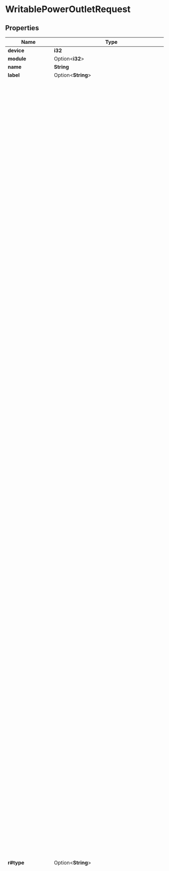 # WritablePowerOutletRequest

## Properties

Name | Type | Description | Notes
------------ | ------------- | ------------- | -------------
**device** | **i32** |  | 
**module** | Option<**i32**> |  | [optional]
**name** | **String** |  | 
**label** | Option<**String**> | Physical label | [optional]
**r#type** | Option<**String**> | Physical port type  * `iec-60320-c5` - C5 * `iec-60320-c7` - C7 * `iec-60320-c13` - C13 * `iec-60320-c15` - C15 * `iec-60320-c19` - C19 * `iec-60320-c21` - C21 * `iec-60309-p-n-e-4h` - P+N+E 4H * `iec-60309-p-n-e-6h` - P+N+E 6H * `iec-60309-p-n-e-9h` - P+N+E 9H * `iec-60309-2p-e-4h` - 2P+E 4H * `iec-60309-2p-e-6h` - 2P+E 6H * `iec-60309-2p-e-9h` - 2P+E 9H * `iec-60309-3p-e-4h` - 3P+E 4H * `iec-60309-3p-e-6h` - 3P+E 6H * `iec-60309-3p-e-9h` - 3P+E 9H * `iec-60309-3p-n-e-4h` - 3P+N+E 4H * `iec-60309-3p-n-e-6h` - 3P+N+E 6H * `iec-60309-3p-n-e-9h` - 3P+N+E 9H * `iec-60906-1` - IEC 60906-1 * `nbr-14136-10a` - 2P+T 10A (NBR 14136) * `nbr-14136-20a` - 2P+T 20A (NBR 14136) * `nema-1-15r` - NEMA 1-15R * `nema-5-15r` - NEMA 5-15R * `nema-5-20r` - NEMA 5-20R * `nema-5-30r` - NEMA 5-30R * `nema-5-50r` - NEMA 5-50R * `nema-6-15r` - NEMA 6-15R * `nema-6-20r` - NEMA 6-20R * `nema-6-30r` - NEMA 6-30R * `nema-6-50r` - NEMA 6-50R * `nema-10-30r` - NEMA 10-30R * `nema-10-50r` - NEMA 10-50R * `nema-14-20r` - NEMA 14-20R * `nema-14-30r` - NEMA 14-30R * `nema-14-50r` - NEMA 14-50R * `nema-14-60r` - NEMA 14-60R * `nema-15-15r` - NEMA 15-15R * `nema-15-20r` - NEMA 15-20R * `nema-15-30r` - NEMA 15-30R * `nema-15-50r` - NEMA 15-50R * `nema-15-60r` - NEMA 15-60R * `nema-l1-15r` - NEMA L1-15R * `nema-l5-15r` - NEMA L5-15R * `nema-l5-20r` - NEMA L5-20R * `nema-l5-30r` - NEMA L5-30R * `nema-l5-50r` - NEMA L5-50R * `nema-l6-15r` - NEMA L6-15R * `nema-l6-20r` - NEMA L6-20R * `nema-l6-30r` - NEMA L6-30R * `nema-l6-50r` - NEMA L6-50R * `nema-l10-30r` - NEMA L10-30R * `nema-l14-20r` - NEMA L14-20R * `nema-l14-30r` - NEMA L14-30R * `nema-l14-50r` - NEMA L14-50R * `nema-l14-60r` - NEMA L14-60R * `nema-l15-20r` - NEMA L15-20R * `nema-l15-30r` - NEMA L15-30R * `nema-l15-50r` - NEMA L15-50R * `nema-l15-60r` - NEMA L15-60R * `nema-l21-20r` - NEMA L21-20R * `nema-l21-30r` - NEMA L21-30R * `nema-l22-30r` - NEMA L22-30R * `CS6360C` - CS6360C * `CS6364C` - CS6364C * `CS8164C` - CS8164C * `CS8264C` - CS8264C * `CS8364C` - CS8364C * `CS8464C` - CS8464C * `ita-e` - ITA Type E (CEE 7/5) * `ita-f` - ITA Type F (CEE 7/3) * `ita-g` - ITA Type G (BS 1363) * `ita-h` - ITA Type H * `ita-i` - ITA Type I * `ita-j` - ITA Type J * `ita-k` - ITA Type K * `ita-l` - ITA Type L (CEI 23-50) * `ita-m` - ITA Type M (BS 546) * `ita-n` - ITA Type N * `ita-o` - ITA Type O * `ita-multistandard` - ITA Multistandard * `usb-a` - USB Type A * `usb-micro-b` - USB Micro B * `usb-c` - USB Type C * `dc-terminal` - DC Terminal * `hdot-cx` - HDOT Cx * `saf-d-grid` - Saf-D-Grid * `neutrik-powercon-20a` - Neutrik powerCON (20A) * `neutrik-powercon-32a` - Neutrik powerCON (32A) * `neutrik-powercon-true1` - Neutrik powerCON TRUE1 * `neutrik-powercon-true1-top` - Neutrik powerCON TRUE1 TOP * `ubiquiti-smartpower` - Ubiquiti SmartPower * `hardwired` - Hardwired * `other` - Other | [optional]
**power_port** | Option<**i32**> |  | [optional]
**feed_leg** | Option<**String**> | Phase (for three-phase feeds)  * `A` - A * `B` - B * `C` - C | [optional]
**description** | Option<**String**> |  | [optional]
**mark_connected** | Option<**bool**> | Treat as if a cable is connected | [optional]
**tags** | Option<[**Vec<crate::models::NestedTagRequest>**](NestedTagRequest.md)> |  | [optional]
**custom_fields** | Option<[**::std::collections::HashMap<String, serde_json::Value>**](serde_json::Value.md)> |  | [optional]

[[Back to Model list]](../README.md#documentation-for-models) [[Back to API list]](../README.md#documentation-for-api-endpoints) [[Back to README]](../README.md)


